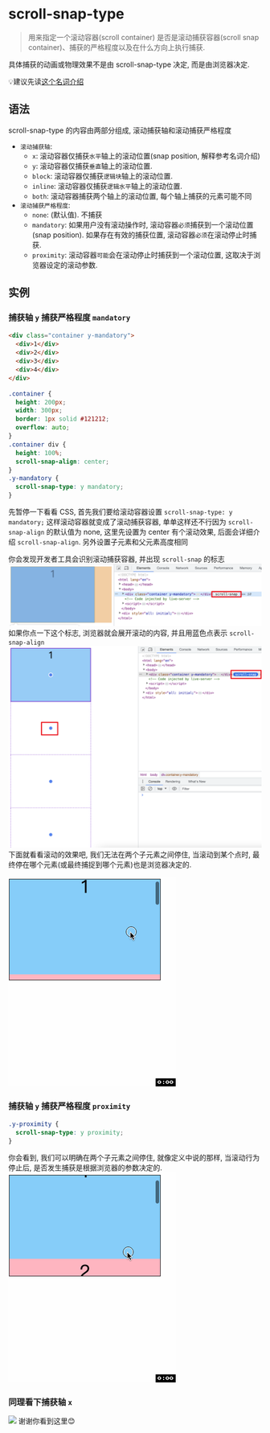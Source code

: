 # scroll-snap-type
> 用来指定一个滚动容器(scroll container) 是否是滚动捕获容器(scroll snap container)、捕获的严格程度以及在什么方向上执行捕获.

具体捕获的动画或物理效果不是由 scroll-snap-type 决定, 而是由浏览器决定.

💡建议先读[这个名词介绍](./53CSS%E6%BB%9A%E5%8A%A8%E6%8D%95%E8%8E%B7Scroll%20Snap.md)

## 语法
scroll-snap-type 的内容由两部分组成, 滚动捕获轴和滚动捕获严格程度
- `滚动捕获轴`:
  - `x`: 滚动容器仅捕获`水平`轴上的滚动位置(snap position, 解释参考名词介绍)
  - `y`: 滚动容器仅捕获`垂直`轴上的滚动位置.
  - `block`: 滚动容器仅捕获`逻辑块`轴上的滚动位置.
  - `inline`: 滚动容器仅捕获`逻辑水平`轴上的滚动位置.
  - `both`: 滚动容器捕获两个轴上的滚动位置, 每个轴上捕获的元素可能不同
- `滚动捕获严格程度`:
  - `none`: (默认值). 不捕获
  - `mandatory`: 如果用户没有滚动操作时, 滚动容器`必须`捕获到一个滚动位置(snap position). 如果存在有效的捕获位置, 滚动容器`必须`在滚动停止时捕获.
  - `proximity`: 滚动容器`可能`会在滚动停止时捕获到一个滚动位置, 这取决于浏览器设定的滚动参数.

## 实例
### 捕获轴 `y` 捕获严格程度 `mandatory`
```html
<div class="container y-mandatory">
  <div>1</div>
  <div>2</div>
  <div>3</div>
  <div>4</div>
</div>
```
```css
.container {
  height: 200px;
  width: 300px;
  border: 1px solid #121212;
  overflow: auto;
}
.container div {
  height: 100%;
  scroll-snap-align: center;
}
.y-mandatory {
  scroll-snap-type: y mandatory;
}
```
先暂停一下看看 CSS, 首先我们要给滚动容器设置 `scroll-snap-type: y mandatory;` 这样滚动容器就变成了滚动捕获容器, 单单这样还不行因为 `scroll-snap-align` 的默认值为 none, 这里先设置为 center 有个滚动效果, 后面会详细介绍 `scroll-snap-align`. 另外设置子元素和父元素高度相同

你会发现开发者工具会识别滚动捕获容器, 并出现 `scroll-snap` 的标志
![](../image/Snipaste_2023-09-28_08-34-25.png)
如果你点一下这个标志, 浏览器就会展开滚动的内容, 并且用蓝色点表示 `scroll-snap-align`
![](../image/Snipaste_2023-09-28_08-37-25.png)
下面就看看滚动的效果吧, 我们无法在两个子元素之间停住, 当滚动到某个点时, 最终停在哪个元素(或最终捕捉到哪个元素)也是浏览器决定的.

![](../image/sroll-snap-y-mandatory.gif)
### 捕获轴 `y` 捕获严格程度 `proximity`
```css
.y-proximity {
  scroll-snap-type: y proximity;
}
```
你会看到, 我们可以明确在两个子元素之间停住, 就像定义中说的那样, 当滚动行为停止后, 是否发生捕获是根据浏览器的参数决定的.
![](../image/sroll-snap-y-proximity.gif)
### 同理看下捕获轴 `x`

![](../image/)
谢谢你看到这里😊
